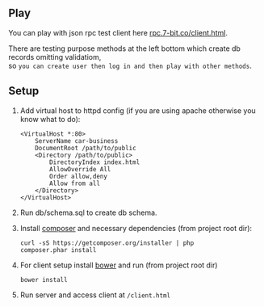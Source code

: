 Play
----

You can play with json rpc test client here [rpc.7-bit.co/client.html](http://rpc.7-bit.co/client.html).   

There are testing purpose methods at the left bottom which create db records omitting validatiom,   
so `you can create user then log in and then play with other methods`.

Setup
-----
1. Add virtual host to httpd config (if you are using apache otherwise you know what to do):

    ```ApacheConf
    <VirtualHost *:80>
        ServerName car-business
        DocumentRoot /path/to/public
        <Directory /path/to/public>
            DirectoryIndex index.html
            AllowOverride All
            Order allow,deny
            Allow from all
        </Directory>
    </VirtualHost>
    ```

2. Run db/schema.sql to create db schema.
3. Install [composer](http://getcomposer.org/) and necessary dependencies (from project root dir):

    ```
    curl -sS https://getcomposer.org/installer | php
    composer.phar install
    ```

4. For client setup install [bower](http://bower.io/) and run (from project root dir)

    ```
    bower install
    ```

5. Run server and access client at `/client.html`
